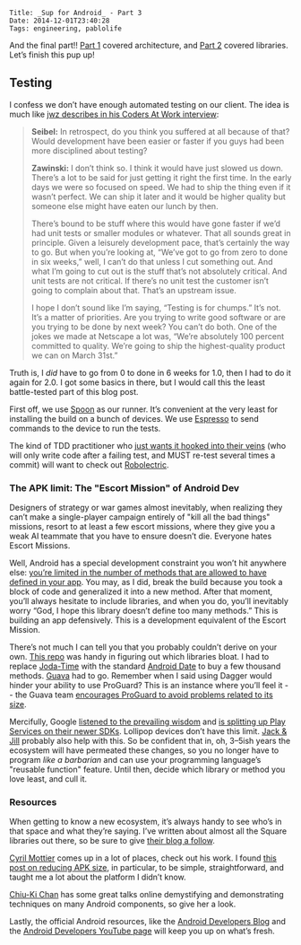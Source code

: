     Title: _Sup for Android_ - Part 3
    Date: 2014-12-01T23:40:28
    Tags: engineering, pablolife

And the final part!! [Part 1][1] covered architecture, and [Part 2][2] covered
libraries.  Let’s finish this pup up!

<!-- more -->

## Testing

I confess we don’t have enough automated testing on our client. The idea is much
like [jwz describes in his Coders At Work interview][3]:

> **Seibel:** In retrospect, do you think you suffered at all because of that?
> Would development have been easier or faster if you guys had been more
> disciplined about testing?
> 
> **Zawinski:** I don’t think so. I think it would have just slowed us down.
> There’s a lot to be said for just getting it right the first time. In the early
> days we were so focused on speed. We had to ship the thing even if it wasn’t
> perfect. We can ship it later and it would be higher quality but someone else
> might have eaten our lunch by then.
> 
> There’s bound to be stuff where this would have gone faster if we’d had unit
> tests or smaller modules or whatever. That all sounds great in principle. Given
> a leisurely development pace, that’s certainly the way to go. But when you’re
> looking at, “We’ve got to go from zero to done in six weeks,” well, I can’t do
> that unless I cut something out. And what I’m going to cut out is the stuff
> that’s not absolutely critical. And unit tests are not critical. If there’s no
> unit test the customer isn’t going to complain about that. That’s an upstream
> issue.
> 
> I hope I don’t sound like I’m saying, “Testing is for chumps.” It’s not.
> It’s a matter of priorities. Are you trying to write good software or are you
> trying to be done by next week? You can’t do both. One of the jokes we made at
> Netscape a lot was, “We’re absolutely 100 percent committed to quality. We’re
> going to ship the highest-quality product we can on March 31st.”

Truth is, I _did_ have to go from 0 to done in 6 weeks for 1.0, then I had to do
it again for 2.0. I got some basics in there, but I would call this the least
battle-tested part of this blog post.

First off, we use [Spoon][4] as our runner. It’s convenient at the very least for
installing the build on a bunch of devices. We use [Espresso][5] to send commands to
the device to run the tests.

The kind of TDD practitioner who [just wants it hooked into their veins][6] (who
will only write code after a failing test, and MUST re-test several times a
commit) will want to check out [Robolectric][7].

### The APK limit: The "Escort Mission" of Android Dev

Designers of strategy or war games almost inevitably, when realizing they can’t
make a single-player campaign entirely of "kill all the bad things" missions,
resort to at least a few escort missions, where they give you a weak AI teammate
that you have to ensure doesn’t die. Everyone hates Escort Missions.

Well, Android has a special development constraint you won’t hit anywhere else:
[you’re limited in the number of methods that are allowed to have defined in your
app][8]. You may, as I did, break the build because you took a block of code and
generalized it into a new method. After that moment, you’ll always hesitate to
include libraries, and when you do, you’ll inevitably worry “God, I hope this
library doesn’t define too many methods.” This is building an app defensively.
This is a development equivalent of the Escort Mission.

There’s not much I can tell you that you probably couldn’t derive on your own.
[This repo][9] was handy in figuring out which libraries bloat. I had to replace
[Joda-Time][10] with the standard [Android Date][11] to buy a few thousand methods.
[Guava][12] had to go. Remember when I said using Dagger would hinder your ability
to use ProGuard? This is an instance where you’ll feel it -- the Guava team
[encourages ProGuard to avoid problems related to its size][13].

Mercifully, Google [listened to the prevailing wisdom][14] and [is splitting up
Play Services on their newer SDKs][15]. Lollipop devices don’t have this limit.
[Jack & Jill][16] probably also help with this. So be confident that in, oh, 3–5ish
years the ecosystem will have permeated these changes, so you no longer have to program
_like a barbarian_ and can use your programming language’s "reusable function"
feature. Until then, decide which library or method you love least, and cull it.

### Resources

When getting to know a new ecosystem, it’s always handy to see who’s in that
space and what they’re saying. I’ve written about almost all the Square
libraries out there, so be sure to give [their blog a follow][17].

[Cyril Mottier][18] comes up in a lot of places, check out his work. I found [this
post on reducing APK size][19], in particular, to be simple, straightforward, and
taught me a lot about the platform I didn’t know.

[Chiu-Ki Chan][20] has some great talks online demystifying and demonstrating
techniques on many Android components, so give her a look.

Lastly, the official Android resources, like the [Android Developers Blog][21]
and the [Android Developers YouTube page][22] will keep you up on what’s fresh.

   [1]: /2014/12/tech-of-sup-android.html
   [2]: /2014/12/tech-of-sup-android-libraries.html
   [3]: https://gigamonkeys.wordpress.com/2009/10/05/coders-unit-testing/
   [4]: http://square.github.io/spoon/
   [5]: https://code.google.com/p/android-test-kit/wiki/Espresso
   [6]: https://www.youtube.com/watch?v=m4xIy1rlJKs
   [7]: http://robolectric.org/
   [8]: https://medium.com/@rotxed/dex-skys-the-limit-no-65k-methods-is-28e6cb40cf71
   [9]: https://github.com/mihaip/dex-method-counts
   [10]: https://github.com/dlew/joda-time-android
   [11]: http://developer.android.com/reference/java/util/Date.html
   [12]: https://github.com/google/guava
   [13]: https://code.google.com/p/guava-libraries/wiki/UsingProGuardWithGuava
   [14]: http://jakewharton.com/play-services-is-a-monolith/
   [15]: http://android-developers.blogspot.com/2014/11/google-play-services-65.html
   [16]: https://www.saikoa.com/blog/the_upcoming_jack_and_jill_compilers_in_android
   [17]: http://corner.squareup.com/
   [18]: http://cyrilmottier.com/
   [19]: http://cyrilmottier.com/2014/08/26/putting-your-apks-on-diet/
   [20]: http://chiuki.github.io/
   [21]: http://android-developers.blogspot.com/
   [22]: https://www.youtube.com/user/androiddevelopers
